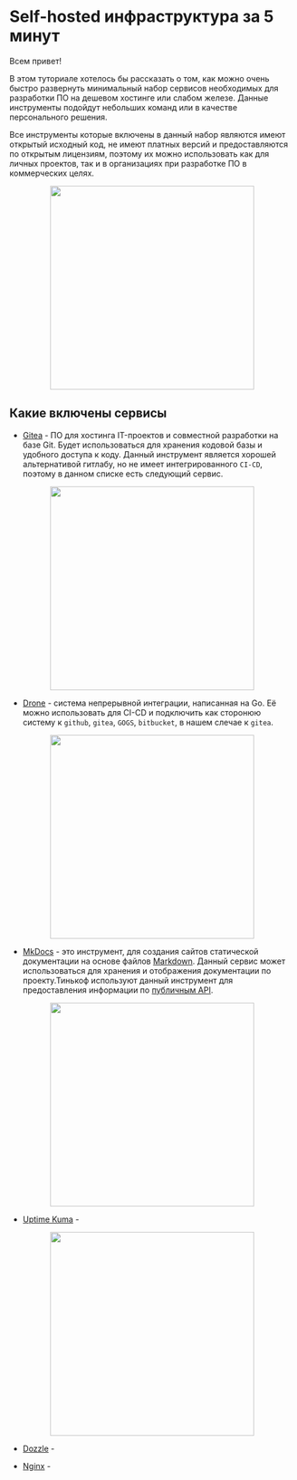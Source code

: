 # Self-hosted инфраструктура за 5 минут

Всем привет!

В этом туториале хотелось бы рассказать о том, как можно очень быстро развернуть минимальный набор сервисов необходимых для разработки ПО на дешевом хостинге или слабом железе. Данные инструменты подойдут небольших команд или в качестве персонального решения.

Все инструменты которые включены в данный набор являются имеют открытый исходный код, не имеют платных версий и предоставляются по открытым лицензиям, поэтому их можно использовать как для личных проектов, так и в организациях при разработке ПО в коммерческих целях.

<center>
<img src="/kuma.png"  height="360">
</center>

## Какие включены сервисы

- [Gitea](https://gitea.io/en-us/) - ПО для хостинга IT-проектов и совместной разработки на базе Git. Будет использоваться для хранения кодовой базы и удобного доступа к коду. Данный инструмент является хорошей альтернативой гитлабу, но не имеет интегрированного `CI-CD`, поэтому в данном списке есть следующий сервис.

<center>
<img src="/gitea_1.png"  height="360">
</center>

- [Drone](https://www.drone.io/) - система непрерывной интеграции, написанная на Go. Её можно использовать для CI-CD и подключить как сторонюю систему к `github`, `gitea`, `GOGS`, `bitbucket`, в нашем слечае к `gitea`.


<center>
<img src="/droneci.png"  height="360">
</center>

- [MkDocs](https://squidfunk.github.io/mkdocs-material/) - это инструмент,  для создания сайтов статической документации на основе файлов [Markdown](https://www.markdownguide.org/). Данный сервис может использоваться для хранения и отображения документации по проекту.Тинькоф используют данный инструмент для предоставления информации по [публичным API](https://tinkoff.github.io/investAPI/grpc/).

<center>
<img src="/mkdocs.png"  height="360">
</center>

- [Uptime Kuma]() -  

<center>
<img src="/mkdocs.png"  height="360">
</center>

- [Dozzle]() - 

- [Nginx]() - 
